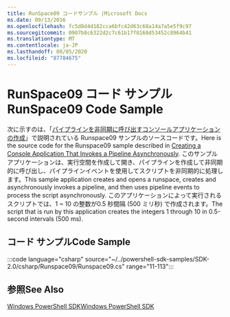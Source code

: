 ```yaml
---
title: RunSpace09 コードサンプル |Microsoft Docs
ms.date: 09/13/2016
ms.openlocfilehash: fc5d8d4d182cca6bfc42d63c68a14a7a5e5f9c97
ms.sourcegitcommit: 0907b8c6322d2c7c61b17f8168d53452c8964b41
ms.translationtype: MT
ms.contentlocale: ja-JP
ms.lasthandoff: 08/05/2020
ms.locfileid: "87784675"
---
```

# <a name="runspace09-code-sample"></a><span data-ttu-id="c96be-102">RunSpace09 コード サンプル</span><span class="sxs-lookup"><span data-stu-id="c96be-102">RunSpace09 Code Sample</span></span>

<span data-ttu-id="c96be-103">次に示すのは、「[パイプラインを非同期に呼び出すコンソールアプリケーションの作成](https://msdn.microsoft.com/198c1c94-2a06-457e-93ce-c0d910618e47)」で説明されている Runspace09 サンプルのソースコードです。</span><span class="sxs-lookup"><span data-stu-id="c96be-103">Here is the source code for the Runspace09 sample described in [Creating a Console Application That Invokes a Pipeline Asynchronously](https://msdn.microsoft.com/198c1c94-2a06-457e-93ce-c0d910618e47).</span></span>
<span data-ttu-id="c96be-104">このサンプルアプリケーションは、実行空間を作成して開き、パイプラインを作成して非同期的に呼び出し、パイプラインイベントを使用してスクリプトを非同期的に処理します。</span><span class="sxs-lookup"><span data-stu-id="c96be-104">This sample application creates and opens a runspace, creates and asynchronously invokes a pipeline, and then uses pipeline events to process the script asynchronously.</span></span> <span data-ttu-id="c96be-105">このアプリケーションによって実行されるスクリプトでは、1 ~ 10 の整数が0.5 秒間隔 (500 ミリ秒) で作成されます。</span><span class="sxs-lookup"><span data-stu-id="c96be-105">The script that is run by this application creates the integers 1 through 10 in 0.5-second intervals (500 ms).</span></span>

## <a name="code-sample"></a><span data-ttu-id="c96be-106">コード サンプル</span><span class="sxs-lookup"><span data-stu-id="c96be-106">Code Sample</span></span>

:::code language="csharp" source="~/../powershell-sdk-samples/SDK-2.0/csharp/Runspace09/Runspace09.cs" range="11-113":::

## <a name="see-also"></a><span data-ttu-id="c96be-107">参照</span><span class="sxs-lookup"><span data-stu-id="c96be-107">See Also</span></span>

[<span data-ttu-id="c96be-108">Windows PowerShell SDK</span><span class="sxs-lookup"><span data-stu-id="c96be-108">Windows PowerShell SDK</span></span>](../windows-powershell-reference.md)
